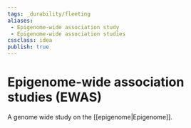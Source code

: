 ```yaml
---
tags: _durability/fleeting
aliases:
 - Epigenome-wide association study
 - Epigenome-wide association studies
cssclass: idea
publish: true
---
```

# Epigenome-wide association studies (EWAS)

A genome wide study on the [[epigenome|Epigenome]].
